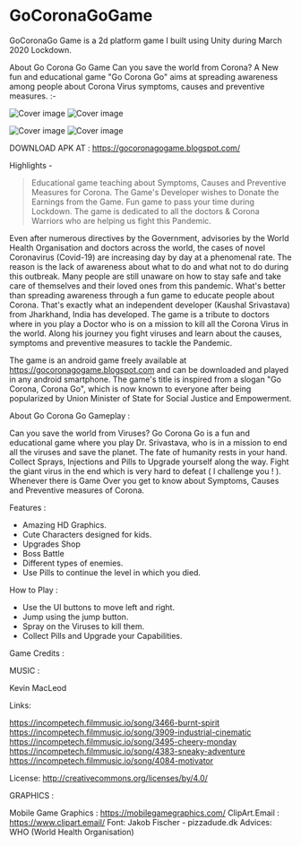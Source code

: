 # GoCoronaGoGame
GoCoronaGo Game is a 2d platform game I built using Unity during March 2020 Lockdown.


About Go Corona Go Game
Can you save the world from Corona? A New fun and educational game "Go Corona Go" aims at spreading awareness among people about Corona Virus symptoms, causes and preventive measures. :-

![Cover image](https://1.bp.blogspot.com/-MgAn1-r6w3Y/Xqg6g1O4EkI/AAAAAAAAAAs/VuBbjqfUfaElJQ8D8Ys4hIK0_DaSr5kZgCLcBGAsYHQ/s640/gocoronago%2B%25284%2529.png)
![Cover image](https://1.bp.blogspot.com/-CqLlhJgxBrs/Xqg6hha40YI/AAAAAAAAAAw/0AVKYzMblLUhiWJmSsx8Ig4MrXicWXvwACLcBGAsYHQ/s640/gocoronago%2B%25287%2529.png)

![Cover image](https://1.bp.blogspot.com/-d1ScnBvcHic/Xqg6gS3mmtI/AAAAAAAAAAk/WjzmK-4huFoHR6F5O6-DmIl59p-z4z5GACLcBGAsYHQ/s640/gocoronago%2B%25285%2529.png)
![Cover image](https://1.bp.blogspot.com/-OuzNftV89LI/Xqg6fkXHpAI/AAAAAAAAAAg/hCxsr1UtnJonNNUJKLejciBqScgb9TiNACLcBGAsYHQ/s640/gocoronago%2B%25283%2529.png)


DOWNLOAD APK AT : https://gocoronagogame.blogspot.com/

Highlights -

> Educational game teaching about Symptoms, Causes and Preventive Measures for Corona.
> The Game's Developer wishes to Donate the Earnings from the Game.
> Fun game to pass your time during Lockdown.
> The game is dedicated to all the doctors & Corona Warriors who are helping us fight this Pandemic.

Even after numerous directives by the Government, advisories by the World Health Organisation and doctors across the world, the cases of novel Coronavirus (Covid-19) are increasing day by day at a phenomenal rate. The reason is the lack of awareness about what to do and what not to do during this outbreak. Many people are still unaware on how to stay safe and take care of themselves and their loved ones from this pandemic. What's better than spreading awareness through a fun game to educate people about Corona. That's exactly what an independent developer (Kaushal Srivastava) from Jharkhand, India has developed. The game is a tribute to doctors where in you play a Doctor who is on a mission to kill all the Corona Virus in the world. Along his journey you fight viruses and learn about the causes, symptoms and preventive measures to tackle the Pandemic.

The game is an android game freely available at https://gocoronagogame.blogspot.com and can be downloaded and played in any android smartphone. The game's title is inspired from a slogan "Go Corona, Corona Go", which is now known to everyone after being popularized by Union Minister of State for Social Justice and Empowerment.

About Go Corona Go Gameplay :

Can you save the world from Viruses? Go Corona Go is a fun and educational game where you play Dr. Srivastava, who is in a mission to end all the viruses and save the planet. The fate of humanity rests in your hand. Collect Sprays, Injections and Pills to Upgrade yourself along the way. Fight the giant virus in the end which is very hard to defeat ( I challenge you ! ). Whenever there is Game Over you get to know about Symptoms, Causes and Preventive measures of Corona.

Features :

* Amazing HD Graphics.
* Cute Characters designed for kids.
* Upgrades Shop
* Boss Battle
* Different types of enemies.
* Use Pills to continue the level in which you died.

How to Play :

* Use the UI buttons to move left and right.
* Jump using the jump button.
* Spray on the Viruses to kill them.
* Collect Pills and Upgrade your Capabilities.

Game Credits :

MUSIC :

Kevin MacLeod 

Links: 

https://incompetech.filmmusic.io/song/3466-burnt-spirit https://incompetech.filmmusic.io/song/3909-industrial-cinematic https://incompetech.filmmusic.io/song/3495-cheery-monday https://incompetech.filmmusic.io/song/4383-sneaky-adventure https://incompetech.filmmusic.io/song/4084-motivator 

License: http://creativecommons.org/licenses/by/4.0/

GRAPHICS : 

Mobile Game Graphics : https://mobilegamegraphics.com/ 
ClipArt.Email : https://www.clipart.email/ 
Font: Jakob Fischer - pizzadude.dk 
Advices: WHO (World Health Organisation)
